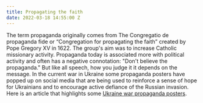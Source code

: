 ```yaml
---
title: Propagating the faith
date: 2022-03-18 14:55:00 Z
---
```


The term propaganda originally comes from The Congregatio de propaganda fide or “Congregation for propagating the faith” created by Pope Gregory XV in 1622. The group's aim was to increase Catholic missionary activity. Propaganda today is associated more with political activity and often has a negative connotation: "Don't believe the propaganda." But like all speech, how you judge it it depends on the message. In the current war in Ukraine some propaganda posters have popped up on social media that are being used to reinforce a sense of hope for Ukrainians and to encourage active defiance of the Russian invasion. Here is an article that highlights some [Ukraine war propaganda posters](https://vintagraph.com/blogs/news/ukraine-war-propaganda-posters).